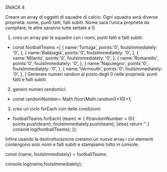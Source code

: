 SNACK 4

Creare un array di oggetti di squadre di calcio. Ogni squadra avrà diverse proprietà: nome, punti fatti, falli subiti.
Nome sarà l’unica proprietà da compilare, le altre saranno tutte settate a 0.

1) creo un array per le squadre con i nomi, punti fatti e falli subiti:

- const footballTeams =[
    {
        name:'Tortuga',
        points:'0',
        foulsImmediately: '0',
    },
      {
        name:'Babbagià',
        points:'0',
        foulsImmediately: '0',
    },
      {
        name:'Milanto',
        points:'0',
        foulsImmediately: '0',
    },
      {
        name:'Romanello',
        points:'0',
        foulsImmediately: '0',
    },
      {
        name:'Napulegno',
        points:'0',
        foulsImmediately: '0',
    },
      {
        name:'Vermouth',
        points:'0',
        foulsImmediately: '0',
    },
]
Generare numeri random al posto degli 0 nelle proprietà: punti fatti e falli subiti.

2) genero numeri randomici:

- const randomNumber= Math.floor(Math.random()*10)+1;

3) creo un ciclo forEach con delle condizioni:

- footballTeams.forEach( (team) => {
    if(randomNumber > 0){
        points.push(team);
        foulsImmediately.push(team);
    }else{
        return ''
    }
   console.log(footballTeams);
});

Infine usando la destrutturazione creiamo un nuovo array i cui elementi contengono solo nomi e falli subiti e stampiamo tutto in console.

const {name, foulsImmediately} = footballTeams

console.log(name,foulsImmediately);